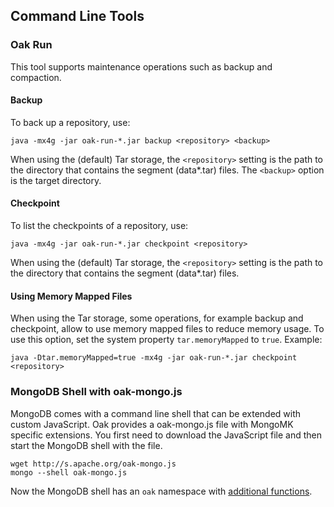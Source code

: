 <!--
   Licensed to the Apache Software Foundation (ASF) under one or more
   contributor license agreements.  See the NOTICE file distributed with
   this work for additional information regarding copyright ownership.
   The ASF licenses this file to You under the Apache License, Version 2.0
   (the "License"); you may not use this file except in compliance with
   the License.  You may obtain a copy of the License at

       http://www.apache.org/licenses/LICENSE-2.0

   Unless required by applicable law or agreed to in writing, software
   distributed under the License is distributed on an "AS IS" BASIS,
   WITHOUT WARRANTIES OR CONDITIONS OF ANY KIND, either express or implied.
   See the License for the specific language governing permissions and
   limitations under the License.
  -->

## Command Line Tools

### Oak Run

This tool supports maintenance operations such as backup and compaction.

#### Backup

To back up a repository, use:

    java -mx4g -jar oak-run-*.jar backup <repository> <backup>
    
When using the (default) Tar storage, the `<repository>` setting is the path to the directory
that contains the segment  (data*.tar) files.
The `<backup>` option is the target directory.

#### Checkpoint

To list the checkpoints of a repository, use:

    java -mx4g -jar oak-run-*.jar checkpoint <repository>
    
When using the (default) Tar storage, the `<repository>` setting is the path to the directory
that contains the segment  (data*.tar) files.

#### Using Memory Mapped Files

When using the Tar storage, some operations, for example backup and checkpoint, 
allow to use memory mapped files to reduce memory usage.
To use this option, set the system property `tar.memoryMapped` to `true`.
Example:

    java -Dtar.memoryMapped=true -mx4g -jar oak-run-*.jar checkpoint <repository>

### MongoDB Shell with oak-mongo.js

MongoDB comes with a command line shell that can be extended with custom
JavaScript. Oak provides a oak-mongo.js file with MongoMK specific extensions.
You first need to download the JavaScript file and then start the MongoDB shell
with the file.

    wget http://s.apache.org/oak-mongo.js
    mongo --shell oak-mongo.js
    
Now the MongoDB shell has an `oak` namespace with [additional functions](oak-mongo-js/oak.html).
